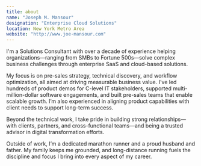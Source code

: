 ```yaml
---
title: about
name: "Joseph M. Mansour"
designation: "Enterprise Cloud Solutions"
location: New York Metro Area
website: "http://www.joe-mansour.com"
---
```


I'm a Solutions Consultant with over a decade of experience helping organizations—ranging from SMBs to Fortune 500s—solve complex business challenges through enterprise SaaS and cloud-based solutions. <br />

My focus is on pre-sales strategy, technical discovery, and workflow optimization, all aimed at driving measurable business value. I've led hundreds of product demos for C-level IT stakeholders, supported multi-million-dollar software engagements, and built pre-sales teams that enable scalable growth. I’m also experienced in aligning product capabilities with client needs to support long-term success.<br />

Beyond the technical work, I take pride in building strong relationships—with clients, partners, and cross-functional teams—and being a trusted advisor in digital transformation efforts.<br />

Outside of work, I’m a dedicated marathon runner and a proud husband and father. My family keeps me grounded, and long-distance running fuels the discipline and focus I bring into every aspect of my career.<br />


